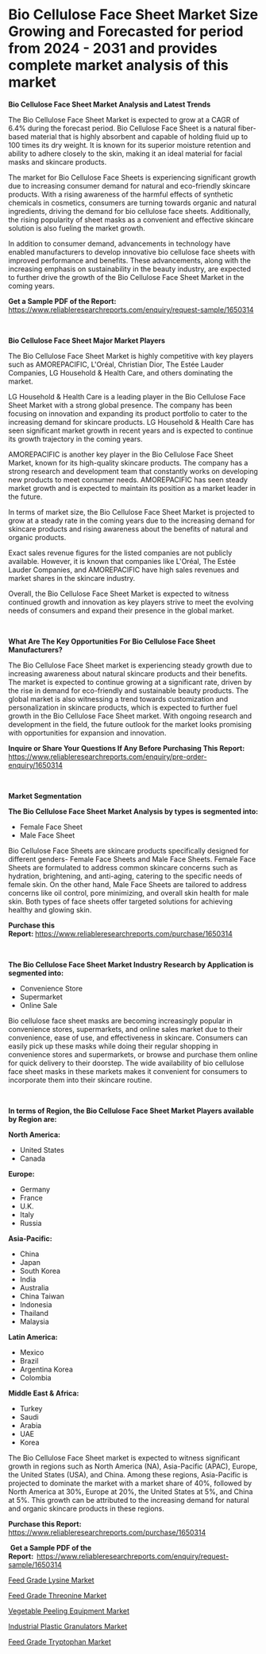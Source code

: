 <p><h1>Bio Cellulose Face Sheet Market Size Growing and Forecasted for period from 2024 - 2031 and provides complete market analysis of this market</h1></p><p><strong>Bio Cellulose Face Sheet Market Analysis and Latest Trends</strong></p>
<p><p>The Bio Cellulose Face Sheet Market is expected to grow at a CAGR of 6.4% during the forecast period. Bio Cellulose Face Sheet is a natural fiber-based material that is highly absorbent and capable of holding fluid up to 100 times its dry weight. It is known for its superior moisture retention and ability to adhere closely to the skin, making it an ideal material for facial masks and skincare products.</p><p>The market for Bio Cellulose Face Sheets is experiencing significant growth due to increasing consumer demand for natural and eco-friendly skincare products. With a rising awareness of the harmful effects of synthetic chemicals in cosmetics, consumers are turning towards organic and natural ingredients, driving the demand for bio cellulose face sheets. Additionally, the rising popularity of sheet masks as a convenient and effective skincare solution is also fueling the market growth.</p><p>In addition to consumer demand, advancements in technology have enabled manufacturers to develop innovative bio cellulose face sheets with improved performance and benefits. These advancements, along with the increasing emphasis on sustainability in the beauty industry, are expected to further drive the growth of the Bio Cellulose Face Sheet Market in the coming years.</p></p>
<p><strong>Get a Sample PDF of the Report:&nbsp;</strong> <a href="https://www.reliableresearchreports.com/enquiry/request-sample/1650314">https://www.reliableresearchreports.com/enquiry/request-sample/1650314</a></p>
<p>&nbsp;</p>
<p><strong>Bio Cellulose Face Sheet Major Market Players</strong></p>
<p><p>The Bio Cellulose Face Sheet Market is highly competitive with key players such as AMOREPACIFIC, L'Oréal, Christian Dior, The Estée Lauder Companies, LG Household & Health Care, and others dominating the market.</p><p>LG Household & Health Care is a leading player in the Bio Cellulose Face Sheet Market with a strong global presence. The company has been focusing on innovation and expanding its product portfolio to cater to the increasing demand for skincare products. LG Household & Health Care has seen significant market growth in recent years and is expected to continue its growth trajectory in the coming years.</p><p>AMOREPACIFIC is another key player in the Bio Cellulose Face Sheet Market, known for its high-quality skincare products. The company has a strong research and development team that constantly works on developing new products to meet consumer needs. AMOREPACIFIC has seen steady market growth and is expected to maintain its position as a market leader in the future.</p><p>In terms of market size, the Bio Cellulose Face Sheet Market is projected to grow at a steady rate in the coming years due to the increasing demand for skincare products and rising awareness about the benefits of natural and organic products.</p><p>Exact sales revenue figures for the listed companies are not publicly available. However, it is known that companies like L'Oréal, The Estée Lauder Companies, and AMOREPACIFIC have high sales revenues and market shares in the skincare industry.</p><p>Overall, the Bio Cellulose Face Sheet Market is expected to witness continued growth and innovation as key players strive to meet the evolving needs of consumers and expand their presence in the global market.</p></p>
<p>&nbsp;</p>
<p><strong>What Are The Key Opportunities For Bio Cellulose Face Sheet Manufacturers?</strong></p>
<p><p>The Bio Cellulose Face Sheet market is experiencing steady growth due to increasing awareness about natural skincare products and their benefits. The market is expected to continue growing at a significant rate, driven by the rise in demand for eco-friendly and sustainable beauty products. The global market is also witnessing a trend towards customization and personalization in skincare products, which is expected to further fuel growth in the Bio Cellulose Face Sheet market. With ongoing research and development in the field, the future outlook for the market looks promising with opportunities for expansion and innovation.</p></p>
<p><strong>Inquire or Share Your Questions If Any Before Purchasing This Report:</strong> <a href="https://www.reliableresearchreports.com/enquiry/pre-order-enquiry/1650314">https://www.reliableresearchreports.com/enquiry/pre-order-enquiry/1650314</a></p>
<p>&nbsp;</p>
<p><strong>Market Segmentation</strong></p>
<p><strong>The Bio Cellulose Face Sheet Market Analysis by types is segmented into:</strong></p>
<p><ul><li>Female Face Sheet</li><li>Male Face Sheet</li></ul></p>
<p><p>Bio Cellulose Face Sheets are skincare products specifically designed for different genders- Female Face Sheets and Male Face Sheets. Female Face Sheets are formulated to address common skincare concerns such as hydration, brightening, and anti-aging, catering to the specific needs of female skin. On the other hand, Male Face Sheets are tailored to address concerns like oil control, pore minimizing, and overall skin health for male skin. Both types of face sheets offer targeted solutions for achieving healthy and glowing skin.</p></p>
<p><strong>Purchase this Report:&nbsp;</strong><a href="https://www.reliableresearchreports.com/purchase/1650314">https://www.reliableresearchreports.com/purchase/1650314</a></p>
<p>&nbsp;</p>
<p><strong>The Bio Cellulose Face Sheet Market Industry Research by Application is segmented into:</strong></p>
<p><ul><li>Convenience Store</li><li>Supermarket</li><li>Online Sale</li></ul></p>
<p><p>Bio cellulose face sheet masks are becoming increasingly popular in convenience stores, supermarkets, and online sales market due to their convenience, ease of use, and effectiveness in skincare. Consumers can easily pick up these masks while doing their regular shopping in convenience stores and supermarkets, or browse and purchase them online for quick delivery to their doorstep. The wide availability of bio cellulose face sheet masks in these markets makes it convenient for consumers to incorporate them into their skincare routine.</p></p>
<p>&nbsp;</p>
<p><strong>In terms of Region, the Bio Cellulose Face Sheet Market Players available by Region are:</strong></p>
<p>
    <p> <strong> North America: </strong>
        <ul>
            <li>United States</li>
            <li>Canada</li>
        </ul>
        </p> 
    <p> <strong> Europe: </strong>
        <ul>
            <li>Germany</li>
            <li>France</li>
            <li>U.K.</li>
            <li>Italy</li>
            <li>Russia</li>
        </ul>
        </p> 
    <p> <strong> Asia-Pacific: </strong>
        <ul>
            <li>China</li>
            <li>Japan</li>
            <li>South Korea</li>
            <li>India</li>
            <li>Australia</li>
            <li>China Taiwan</li>
            <li>Indonesia</li>
            <li>Thailand</li>
            <li>Malaysia</li>
        </ul>
        </p> 
    <p> <strong> Latin America: </strong>
        <ul>
            <li>Mexico</li>
            <li>Brazil</li>
            <li>Argentina Korea</li>
            <li>Colombia</li>
        </ul>
        </p> 
    <p> <strong> Middle East & Africa: </strong>
        <ul>
            <li>Turkey</li>
            <li>Saudi</li>
            <li>Arabia</li>
            <li>UAE</li>
            <li>Korea</li>
        </ul>
    </p>
    </p>
<p><p>The Bio Cellulose Face Sheet market is expected to witness significant growth in regions such as North America (NA), Asia-Pacific (APAC), Europe, the United States (USA), and China. Among these regions, Asia-Pacific is projected to dominate the market with a market share of 40%, followed by North America at 30%, Europe at 20%, the United States at 5%, and China at 5%. This growth can be attributed to the increasing demand for natural and organic skincare products in these regions.</p></p>
<p><strong>Purchase this Report: </strong><a href="https://www.reliableresearchreports.com/purchase/1650314">https://www.reliableresearchreports.com/purchase/1650314</a></p>
<p>&nbsp;<strong>Get a Sample PDF of the Report:&nbsp;&nbsp;</strong><a href="https://www.reliableresearchreports.com/enquiry/request-sample/1650314">https://www.reliableresearchreports.com/enquiry/request-sample/1650314</a></p>
<p><strong></strong></p>
<p><p><a href="https://github.com/santosh758595/Market-Research-Report-List-3/blob/main/feed-grade-lysine-market.md">Feed Grade Lysine Market</a></p><p><a href="https://github.com/mbisetmhermsr/Market-Research-Report-List-1/blob/main/feed-grade-threonine-market.md">Feed Grade Threonine Market</a></p><p><a href="https://issuu.com/reportprime-2/docs/vegetable-peeling-equipment-market-size-2030.pptx">Vegetable Peeling Equipment Market</a></p><p><a href="https://issuu.com/reportprime-2/docs/industrial-plastic-granulators-market-size-2030.pp">Industrial Plastic Granulators Market</a></p><p><a href="https://github.com/zjyglelu/Market-Research-Report-List-1/blob/main/feed-grade-tryptophan-market.md">Feed Grade Tryptophan Market</a></p></p>